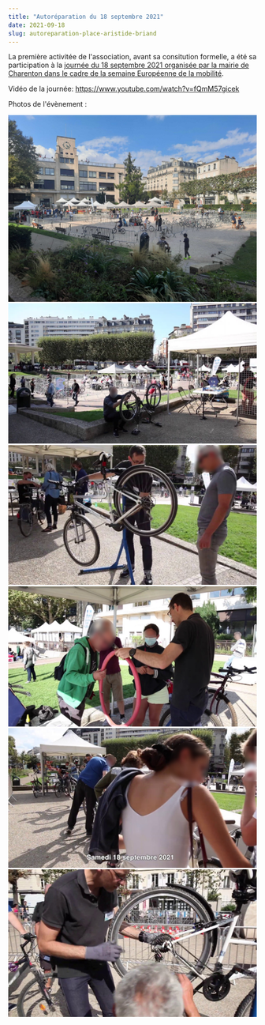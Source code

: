 ```yaml
---
title: "Autoréparation du 18 septembre 2021"
date: 2021-09-18
slug: autoreparation-place-aristide-briand
---
```


La première activitée de l'association, avant sa consitution formelle, a été sa participation à la [journée du 18 septembre 2021 organisée par la mairie de Charenton dans le cadre de la semaine Européenne de la mobilité](/documents/2021_Bourse_aux_velos-21.pdf).

Vidéo de la journée: https://www.youtube.com/watch?v=fQmM57gicek

Photos de l'évènement : 

![1](/images/2021-09-18/1.jpg)
![2](/images/2021-09-18/2.jpg)
![3](/images/2021-09-18/3.jpg)
![4](/images/2021-09-18/4.jpg)
![5](/images/2021-09-18/5.jpg)
![6](/images/2021-09-18/6.jpg)
